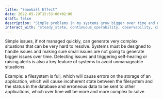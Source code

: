 ```yaml
---
title: "Snowball Effect"
date: 2022-05-29T15:53:06+02:00
draft: false
description: "Simple problems in my systems grow bigger over time and generate unmanageable situations"
interact_with: "steady_state, continuous_operability, observability, capacity_planning, immutability"
---
```


Simple issues, if not managed quickly, can generate very complex situations that can be very hard to resolve. 
Systems must be designed to handle issues and making sure small issues are not going to generate bigger issues over time. Detecting issues and triggering self-healing or raising alerts is also a key feature of systems to avoid unmanageable situations. 
 
Example: a filesystem is full, which will cause errors on the storage of an application, which will cause incoherent state between the filesystem and the status in the database and erroneous data to be sent to other applications, which over time will be more and more complex to solve. 
